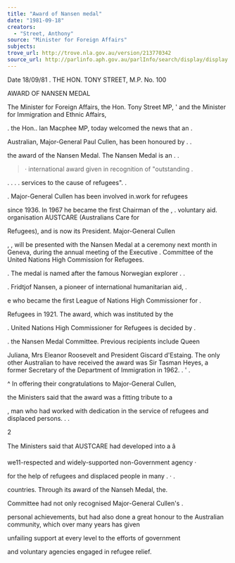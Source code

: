 ```yaml
---
title: "Award of Nansen medal"
date: "1981-09-18"
creators:
  - "Street, Anthony"
source: "Minister for Foreign Affairs"
subjects:
trove_url: http://trove.nla.gov.au/version/213770342
source_url: http://parlinfo.aph.gov.au/parlInfo/search/display/display.w3p;query=Id%3A%22media/pressrel/HPR08009725a%22
---
```


 Date 18/09/81 . THE HON. TONY STREET, M.P. No. 100

 AWARD OF NANSEN MEDAL

 The Minister for Foreign Affairs, the Hon. Tony Street MP,  '  and the Minister for Immigration and Ethnic Affairs,

 .  the Hon.. Ian Macphee MP, today welcomed the news that an .

 Australian, Major-General Paul Cullen, has been honoured by . .

 the award of the Nansen Medal. The Nansen Medal is an .  .

 > ·  international award given in recognition of "outstanding .

 . . . .  services to the cause of refugees". .

 .  Major-General Cullen has been involved in.work for refugees 

 since 1936. In 1967 he became the first Chairman of the , .  voluntary aid. organisation AUSTCARE (Australians Care for 

 Refugees), and is now its President. Major-General Cullen 

 , ,  will be presented with the Nansen Medal at a ceremony next month in Geneva, during the annual meeting of the Executive  .  Committee of the United Nations High Commission for Refugees.

 .  The medal is named after the famous Norwegian explorer .  .

 .  Fridtjof Nansen, a pioneer of international humanitarian aid, .

 e who became the first League of Nations High Commissioner for .

 Refugees in 1921. The award, which was instituted by the 

 .  United Nations High Commissioner for Refugees is decided by .

 .  the Nansen Medal Committee.  Previous recipients include Queen

 Juliana, Mrs Eleanor Roosevelt and President Giscard d'Estaing.  The only other Australian to have received the award was Sir  Tasman Heyes,  a former Secretary of the Department of Immigration  in 1962. .  '  .

 ^ In offering their congratulations to Major-General Cullen,

 the Ministers said that the award was a fitting tribute to a

 ,  man who had worked with dedication in the service of refugees and displaced persons.  .  .

 2

 The Ministers said that AUSTCARE had developed into a â 

 we11-respected and widely-supported non-Government agency ·  

 for the help of refugees and displaced people in many . · .  

 countries. Through its award of the Nanseh Medal, the. 

 Committee had not only recognised Major-General Cullen's .  

 personal achievements, but had also done a great honour  to the Australian community, which over many years has given 

 unfailing support at every level to the efforts of government 

 and voluntary agencies engaged in refugee relief.

